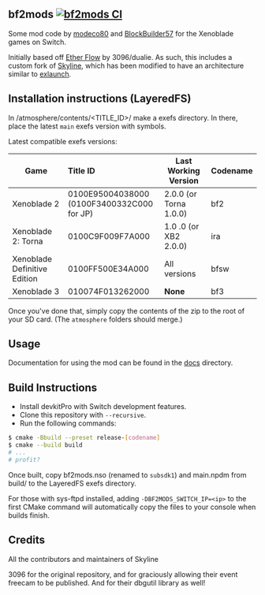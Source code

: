 ## bf2mods [![bf2mods CI](https://github.com/BlockBuilder57/bf2mods/actions/workflows/ci.yml/badge.svg)](https://github.com/BlockBuilder57/bf2mods/actions/workflows/ci.yml)

Some mod code by [modeco80](https://github.com/modeco80) and [BlockBuilder57](https://github.com/BlockBuilder57) for the Xenoblade games on Switch.

Initially based off [Ether Flow](https://github.com/3096/ether) by 3096/dualie. As such, this includes a custom fork of [Skyline](https://github.com/skyline-dev/skyline/), which has been modified to have an architecture similar to [exlaunch](https://github.com/shadowninja108/exlaunch).


## Installation instructions (LayeredFS)

In /atmosphere/contents/<TITLE_ID>/ make a exefs directory. In there, place the latest `main` exefs version with symbols.

Latest compatible exefs versions:

| Game                         | Title ID                                       | Last Working Version   | Codename |
|------------------------------|:-----------------------------------------------|------------------------|:---------|
| Xenoblade 2                  | 0100E95004038000<br/>(0100F3400332C000 for JP) | 2.0.0 (or Torna 1.0.0) | bf2      |
| Xenoblade 2: Torna           | 0100C9F009F7A000                               | 1.0 .0 (or XB2 2.0.0)  | ira      |
| Xenoblade Definitive Edition | 0100FF500E34A000                               | All versions           | bfsw     |
| Xenoblade 3                  | 010074F013262000                               | **None**               | bf3      |

Once you've done that, simply copy the contents of the zip to the root of your SD card. (The `atmosphere` folders should merge.)

## Usage

Documentation for using the mod can be found in the [docs](docs) directory.

## Build Instructions

- Install devkitPro with Switch development features.
- Clone this repository with `--recursive`.
- Run the following commands:

```bash
$ cmake -Bbuild --preset release-[codename]
$ cmake --build build
# ...
# profit?
```

Once built, copy bf2mods.nso (renamed to `subsdk1`) and main.npdm from build/ to the LayeredFS exefs directory.

For those with sys-ftpd installed, adding `-DBF2MODS_SWITCH_IP=<ip>` to the first CMake command will automatically copy the files to your console when builds finish.

## Credits

All the contributors and maintainers of Skyline

3096 for the original repository, and for graciously allowing their event freecam to be published. And for their dbgutil library as well!